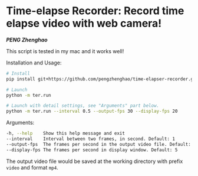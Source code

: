 
# Time-elapse Recorder: Record time elapse video with web camera!
***PENG Zhenghao***


This script is tested in my mac and it works well!

Installation and Usage:

```bash
# Install
pip install git+https://github.com/pengzhenghao/time-elapser-recorder.git

# Launch
python -m ter.run

# Launch with detail settings, see "Arguments" part below.
python -m ter.run --interval 0.5 --output-fps 30 --display-fps 20
```

Arguments:

```bash
-h, --help    Show this help message and exit
--interval    Interval between two frames, in second. Default: 1
--output-fps  The frames per second in the output video file. Default: 30
--display-fps The frames per second in display window. Default: 5
```

The output video file would be saved at the working directory with prefix `video` and format `mp4`.